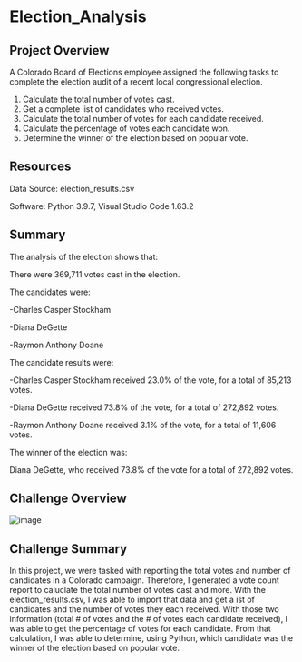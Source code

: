# Election_Analysis
## Project Overview
A Colorado Board of Elections employee assigned the following tasks to complete the election audit of a recent local congressional election.

1. Calculate the total number of votes cast.
2. Get a complete list of candidates who received votes.
3. Calculate the total number of votes for each candidate received.
4. Calculate the percentage of votes each candidate won.
5. Determine the winner of the election based on popular vote.

## Resources
Data Source: election_results.csv

Software: Python 3.9.7, Visual Studio Code 1.63.2 

## Summary
The analysis of the election shows that:

  There were 369,711 votes cast in the election.

The candidates were:
  
  -Charles Casper Stockham
  
  -Diana DeGette
  
  -Raymon Anthony Doane
  
  
The candidate results were:
  
  -Charles Casper Stockham received 23.0% of the vote, for a total of 85,213 votes.
  
  -Diana DeGette received 73.8% of the vote, for a total of 272,892 votes.
  
  -Raymon Anthony Doane received 3.1% of the vote, for a total of 11,606 votes.
  
  
The winner of the election was:
  
  Diana DeGette, who received 73.8% of the vote for a total of 272,892 votes.

## Challenge Overview
![image](https://user-images.githubusercontent.com/78320504/150664676-e5ec9630-5435-4edd-af35-0ce7555404b3.png)

## Challenge Summary
In this project, we were tasked with reporting the total votes and number of candidates in a Colorado campaign. Therefore, I generated a vote count report to caluclate the total number of votes cast and more. With the election_results.csv, I was able to import that data and get a ist of candidates and the number of votes they each received. With those two information (total # of votes and the # of votes each candidate received), I was able to get the percentage of votes for each candidate. From that calculation, I was able to determine, using Python, which candidate was the winner of the election based on popular vote.
